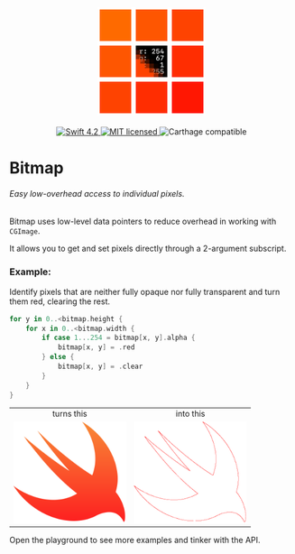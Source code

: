 <p align="center">
	<img width=192px src="Images/logo.png" /><br><br>
	<a href="https://swift.org">
		<img alt="Swift 4.2" src="https://img.shields.io/badge/swift-4.2-orange.svg" />
	</a>
	<a href="./LICENSE">
		<img alt="MIT licensed" src="https://img.shields.io/badge/license-MIT-blue.svg" />
	</a>
	<img alt="Carthage compatible" src="https://img.shields.io/badge/carthage-compatible-brightgreen.svg" />
</p>

# Bitmap
###### Easy low-overhead access to individual pixels.

Bitmap uses low-level data pointers to reduce overhead in working with `CGImage`.

It allows you to get and set pixels directly through a 2-argument subscript.

### Example:

Identify pixels that are neither fully opaque nor fully transparent and turn them red, clearing the rest.
```Swift
for y in 0..<bitmap.height {
	for x in 0..<bitmap.width {
		if case 1...254 = bitmap[x, y].alpha {
			bitmap[x, y] = .red
		} else {
			bitmap[x, y] = .clear
		}
	}
}
```

<table>
  <tr align="center">
    <td>turns this</td>
    <td>into this</td>
  </tr>
  <tr>
    <td><img width=200 src=Images/swift.png /></td>
    <td><img width=200 src=Images/swift_processed.png /></td>
  </tr>
</table>

Open the playground to see more examples and tinker with the API.
